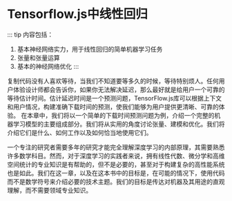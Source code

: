 # Tensorflow.js中线性回归
::: tip 内容包括：

1. 基本神经网络实力，用于线性回归的简单机器学习任务
2. 张量和张量运算
3. 基本的神经网络优化
:::

复制代码没有人喜欢等待，当我们不知道要等多久的时候，等待特别烦人。任何用户体验设计师都会告诉你，如果你无法解决延迟，那么最好就是给用户一个可靠的等待估计时间。估计延迟时间是一个预测问题，TensorFlow.js库可以根据上下文和用户情况，构建准确下载时间的预测，使我们能够为用户提供更清晰、可靠的体验。
在本章中，我们将以一个简单的下载时间预测问题为例，介绍一个完整的机器学习模型的主要组成部分。我们将从实用的角度讨论张量、建模和优化。我们将介绍它们是什么、如何工作以及如何恰当地使用它们。

一个专注的研究者需要多年的研究才能完全理解深度学习的内部原理，其需要熟悉许多数学科目。然而，对于深度学习的实践者来说，拥有线性代数、微分学和高维空间统计的专业知识是有帮助的，但不是必要的，甚至对于构建复杂的高性能系统也是如此。我们在这一章，以及在这本书中的目标是，在可能的情况下，使用代码而不是数学符号来介绍必要的技术主题。我们的目标是传达对机器及其用途的直观理解，而不需要领域专业知识。
